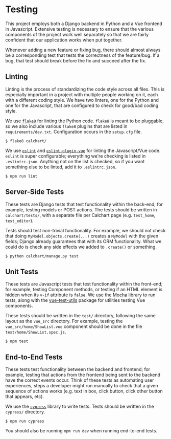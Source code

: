 # Testing

This project employs both a Django backend in Python and a Vue frontend in Javascript. Extensive testing is necessary to ensure that the various components of the project work well separately so that we are fairly confident that our application works when put together.

Whenever adding a new feature or fixing bug, there should almost always be a corresponding test that tests the correctness of the feature/bug. If a bug, that test should break before the fix and succeed after the fix.

## Linting

Linting is the process of standardizing the code style across all files. This is especially important in a project with multiple people working on it, each with a different coding style. We have two linters, one for the Python and one for the Javascript, that are configured to check for good/bad coding style.

We use [`flake8`](http://flake8.pycqa.org/en/latest/) for linting the Python code. `flake8` is meant to be pluggable, so we also include various `flake8` plugins that are listed in `requirements/dev.txt`. Configuration occurs in the `setup.cfg` file.

```
$ flake8 calchart/
```

We use [`eslint`](https://eslint.org/) and [`eslint-plugin-vue`](https://github.com/vuejs/eslint-plugin-vue) for linting the Javascript/Vue code. `eslint` is super configurable; everything we're checking is listed in `.eslintrc.json`. Anything not on the list is checked, so if you want something else to be linted, add it to `.eslintrc.json`.

```
$ npm run lint
```

## Server-Side Tests

These tests are Django tests that test functionality within the back-end; for example, testing models or POST actions. The tests should be written in `calchart/tests/`, with a separate file per Calchart page (e.g. `test_home`, `test_editor`).

Tests should test non-trivial functionality. For example, we should not check that doing `MyModel.objects.create(...)` creates a `MyModel` with the given fields; Django already guarantees that with its ORM functionality. What we could do is check any side effects we added to `.create()` or something.

```
$ python calchart/manage.py test
```

## Unit Tests

These tests are Javascript tests that test functionality within the front-end; for example, testing Component methods, or testing if an HTML element is hidden when its `v-if` attribute is `false`. We use the [Mocha](https://mochajs.org/) library to run tests, along with the [vue-test-utils](https://vue-test-utils.vuejs.org/en/) package for utilities testing Vue components.

These tests should be written in the `test/` directory, following the same layout as the `vue_src` directory. For example, testing the `vue_src/home/ShowList.vue` component should be done in the file `test/home/ShowList.spec.js`.

```
$ npm test
```

## End-to-End Tests

These tests test functionality between the backend and frontend; for example, testing that actions from the frontend being sent to the backend have the correct events occur. Think of these tests as automating user experiences, steps a developer might run manually to check that a given sequence of actions works (e.g. text in box, click button, click other button that appears, etc).

We use the [`cypress`](https://www.cypress.io) library to write tests. Tests should be written in the `cypress/` directory.

```
$ npm run cypress
```

You should also be running `npm run dev` when running end-to-end tests.
